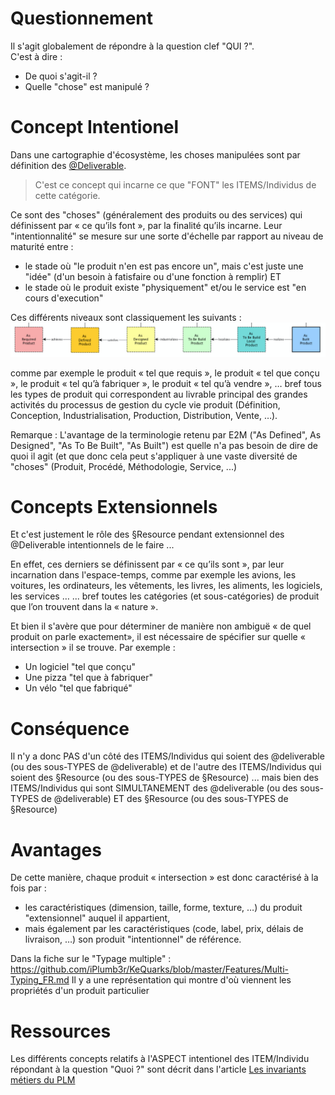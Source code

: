 Questionnement
==
Il s'agit globalement de répondre à la question clef "QUI ?".   
C'est à dire :
* De quoi s'agit-il ? 
* Quelle "chose" est manipulé ?

Concept Intentionel
==
Dans une cartographie d'écosystème, les choses manipulées sont par définition des <a href="https://github.com/iPlumb3r/EcosystemMapping/blob/master/1_Semantic/Conceptionary/%40Deliverable.md">@Deliverable</a>.

> C'est ce concept qui incarne ce que "FONT" les ITEMS/Individus de cette catégorie.

Ce sont des "choses" (généralement des produits ou des services) qui définissent par « ce qu’ils font », par la finalité qu’ils incarne. 
Leur "intentionnalité" se mesure sur une sorte d'échelle par rapport au niveau de maturité entre :
* le stade où "le produit n'en est pas encore un", mais c'est juste une "idée" (d'un besoin à fatisfaire ou d'une fonction à remplir)
ET
* le stade où le produit existe "physiquement" et/ou le service est "en cours d'execution"

Ces différents niveaux sont classiquement les suivants :
![Ladder](https://github.com/iPlumb3r/EcosystemMapping/blob/master/images/Intention_Ladder.png)


comme par exemple le produit « tel que requis », le produit « tel que conçu », le produit « tel qu’à fabriquer », le produit « tel qu’à vendre », … bref tous les types de produit qui correspondent au livrable principal des grandes activités du processus de gestion du cycle vie produit (Définition, Conception, Industrialisation, Production, Distribution, Vente, …).

Remarque : L'avantage de la terminologie retenu par E2M ("As Defined", As Designed", "As To Be Built", "As Built") est quelle n'a pas besoin de dire de quoi il agit (et que donc cela peut s'appliquer à une vaste diversité de "choses" (Produit, Procédé, Méthodologie, Service, ...)

Concepts Extensionnels
==

Et c'est justement le rôle des §Resource pendant extensionnel des @Deliverable intentionnels de le faire ...

En effet, ces derniers se définissent par « ce qu’ils sont », par leur incarnation dans l'espace-temps, comme par exemple les avions, les voitures, les ordinateurs, les vêtements, les livres, les aliments, les logiciels, les services … 
... bref toutes les catégories (et sous-catégories) de produit que l’on trouvent dans la « nature ».

Et bien il s'avère que pour déterminer de manière non ambiguë « de quel produit on parle exactement», il est nécessaire de spécifier sur quelle « intersection » il se trouve. Par exemple :
* Un logiciel "tel que conçu"
* Une pizza "tel que à fabriquer"
* Un vélo "tel que fabriqué"

Conséquence
==
Il n'y a donc PAS d'un côté des ITEMS/Individus qui soient des @deliverable (ou des sous-TYPES de @deliverable) et de l'autre des ITEMS/Individus qui soient des §Resource (ou des sous-TYPES de §Resource)
... mais bien des ITEMS/Individus qui sont SIMULTANEMENT des @deliverable (ou des sous-TYPES de @deliverable) ET des §Resource (ou des sous-TYPES de §Resource)

Avantages
==
De cette manière, chaque produit « intersection » est donc caractérisé à la fois par :
 * les caractéristiques (dimension, taille, forme, texture, …) du produit "extensionnel" auquel il appartient,
* mais également par les caractéristiques (code, label, prix, délais de livraison, …) son produit "intentionnel" de référence.

Dans la fiche sur le "Typage multiple" : https://github.com/iPlumb3r/KeQuarks/blob/master/Features/Multi-Typing_FR.md
Il y a une représentation qui montre d'où viennent les propriétés d'un produit particulier

Ressources
==
Les différents concepts relatifs à l'ASPECT intentionel des ITEM/Individu répondant à la question "Quoi ?" sont décrit dans l'article <a href="https://www.linkedin.com/pulse/les-invariants-m%C3%A9tiers-du-plm-bernard-chabot/">Les invariants métiers du PLM</a>
